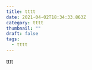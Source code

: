 ```yaml
---
title: tttt
date: 2021-04-02T18:34:33.863Z
category: tttt
thumbnail: ""
draft: false
tags:
  - tttt
---
```

tttt